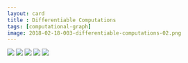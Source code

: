 ```yaml
---
layout: card
title : Differentiable Computations
tags: [computational-graph]
image: 2018-02-18-003-differentiable-computations-02.png
---
```


<img src="{{site.images}}/2018-02-18-003-differentiable-computations.compiled-0.png">
<img src="{{site.images}}/2018-02-18-003-differentiable-computations.compiled-1.png">
<img src="{{site.images}}/2018-02-18-003-differentiable-computations.compiled-2.png">
<img src="{{site.images}}/2018-02-18-003-differentiable-computations.compiled-3.png">
<img src="{{site.images}}/2018-02-18-003-differentiable-computations.compiled-3.png">
